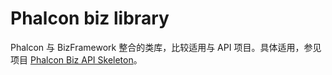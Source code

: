 # Phalcon biz library

Phalcon 与 BizFramework 整合的类库，比较适用与 API 项目。具体适用，参见项目 [Phalcon Biz API Skeleton](https://github.com/codeages/phalcon-biz-api-skeleton)。
